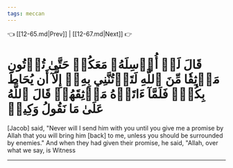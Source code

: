 ```yaml
---
tags: meccan
---
```


👈 [[12-65.md|Prev]] | [[12-67.md|Next]] 👉

# قَالَ لَنۡ أُرۡسِلَهُۥ مَعَكُمۡ حَتَّىٰ تُؤۡتُونِ مَوۡثِقٗا مِّنَ ٱللَّهِ لَتَأۡتُنَّنِي بِهِۦٓ إِلَّآ أَن يُحَاطَ بِكُمۡۖ فَلَمَّآ ءَاتَوۡهُ مَوۡثِقَهُمۡ قَالَ ٱللَّهُ عَلَىٰ مَا نَقُولُ وَكِيلٞ

[Jacob] said, "Never will I send him with you until you give me a promise by Allah that you will bring him [back] to me, unless you should be surrounded by enemies." And when they had given their promise, he said, "Allah, over what we say, is Witness

---

